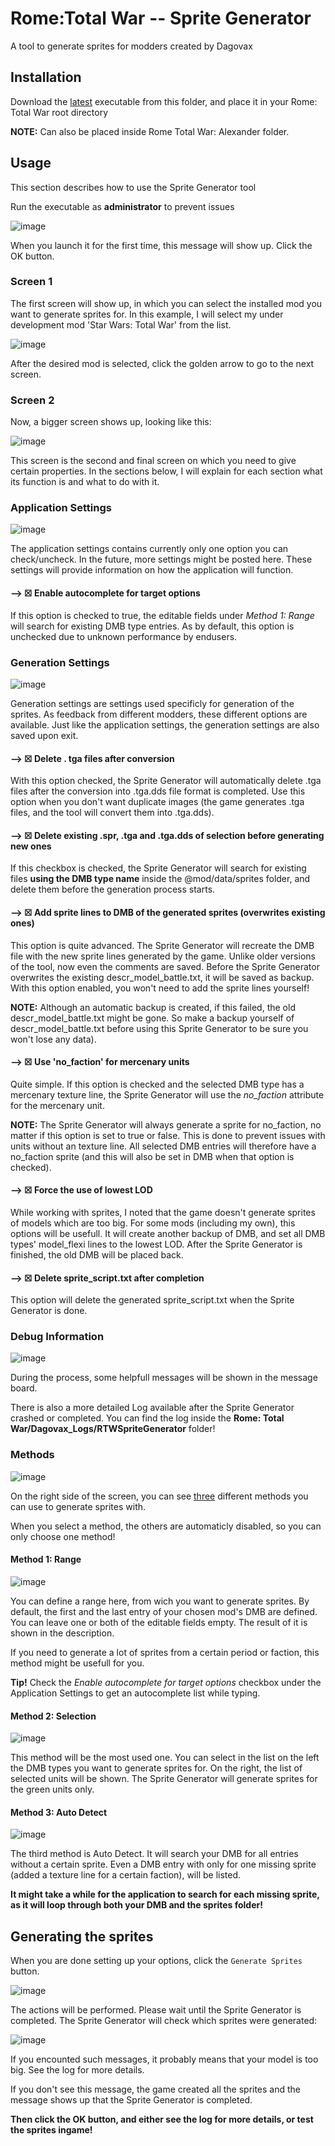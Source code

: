 # Rome:Total War -- Sprite Generator
A tool to generate sprites for modders created by Dagovax

## Installation
Download the [latest](https://github.com/Dagovax/Rome-Total-War-Tools-and-Features/blob/master/RTWSpriteGenerator/RTW%20Sprite%20Generator.exe) executable from this folder, and place it in your Rome: Total War root directory

<B>NOTE:</B> Can also be placed inside Rome Total War: Alexander folder.

## Usage
This section describes how to use the Sprite Generator tool

Run the executable as <B>administrator</B> to prevent issues

![image](https://user-images.githubusercontent.com/73654944/111209046-cda61100-85cb-11eb-892d-9b8f83239b43.png)

When you launch it for the first time, this message will show up. Click the OK button.

### Screen 1
The first screen will show up, in which you can select the installed mod you want to generate sprites for.
In this example, I will select my under development mod 'Star Wars: Total War' from the list.

![image](https://user-images.githubusercontent.com/73654944/111203944-e6abc380-85c5-11eb-846b-3b86e32a056f.png)

After the desired mod is selected, click the golden arrow to go to the next screen.

### Screen 2
Now, a bigger screen shows up, looking like this:

![image](https://user-images.githubusercontent.com/73654944/111204397-5cb02a80-85c6-11eb-9459-1e2dda5ce2e0.png)

This screen is the second and final screen on which you need to give certain properties.
In the sections below, I will explain for each section what its function is and what to do with it.

### Application Settings
![image](https://user-images.githubusercontent.com/73654944/111204802-c0d2ee80-85c6-11eb-9f77-d75f05b3b3da.png)

The application settings contains currently only one option you can check/uncheck. In the future, more settings might be posted here.
These settings will provide information on how the application will function.

#### --> ☒ Enable autocomplete for target options
If this option is checked to true, the editable fields under <I>Method 1: Range</I> will search for existing DMB type entries.
As by default, this option is unchecked due to unknown performance by endusers.

### Generation Settings
![image](https://user-images.githubusercontent.com/73654944/111205296-625a4000-85c7-11eb-9e89-c4d4d74bd7ea.png)

Generation settings are settings used specificly for generation of the sprites. As feedback from different modders, these different options are available. Just like the application settings,
the generation settings are also saved upon exit. 

#### --> ☒ Delete . tga files after conversion
With this option checked, the Sprite Generator will automatically delete .tga files after the conversion into .tga.dds file format is completed. Use this option when you don't want duplicate
images (the game generates .tga files, and the tool will convert them into .tga.dds).

#### --> ☒ Delete existing .spr, .tga and .tga.dds of selection before generating new ones
If this checkbox is checked, the Sprite Generator will search for existing files <B>using the DMB type name</B> inside the @mod/data/sprites folder, and delete them before the generation process starts.

#### --> ☒ Add sprite lines to DMB of the generated sprites (overwrites existing ones)
This option is quite advanced. The Sprite Generator will recreate the DMB file with the new sprite lines generated by the game. Unlike older versions of the tool, now even the comments are saved.
Before the Sprite Generator overwrites the existing descr_model_battle.txt, it will be saved as backup. With this option enabled, you won't need to add the sprite lines yourself!

<B>NOTE:</B> Although an automatic backup is created, if this failed, the old descr_model_battle.txt
might be gone. So make a backup yourself of descr_model_battle.txt before using this Sprite Generator to be sure you won't lose any data).

#### --> ☒ Use 'no_faction' for mercenary units
Quite simple. If this option is checked and the selected DMB type has a mercenary texture line, the Sprite Generator will use the <I>no_faction</I> attribute
for the mercenary unit.

<B>NOTE:</B> The Sprite Generator will always generate a sprite for no_faction, no matter if this option is set to true or false. This is done to prevent issues with units without 
an texture line. All selected DMB entries will therefore have a no_faction sprite (and this will also be set in DMB when that option is checked).

#### --> ☒ Force the use of lowest LOD
While working with sprites, I noted that the game doesn't generate sprites of models which are too big. For some mods (including my own), this options will be usefull.
It will create another backup of DMB, and set all DMB types' model_flexi lines to the lowest LOD. After the Sprite Generator is finished, the old DMB will be placed back.

#### --> ☒ Delete sprite_script.txt after completion
This option will delete the generated sprite_script.txt when the Sprite Generator is done.

### Debug Information
![image](https://user-images.githubusercontent.com/73654944/111207382-d990d380-85c9-11eb-8b35-a77e03af4992.png)

During the process, some helpfull messages will be shown in the message board. 

There is also a more detailed Log available after the Sprite Generator crashed or completed. You can find the log inside the <B>Rome: Total War/Dagovax_Logs/RTWSpriteGenerator</B> folder!

### Methods
![image](https://user-images.githubusercontent.com/73654944/111207954-7ce1e880-85ca-11eb-9c78-832009c3543c.png)

On the right side of the screen, you can see <U>three</U> different methods you can use to generate sprites with.

When you select a method, the others are automaticly disabled, so you can only choose one method!

#### Method 1: Range
![image](https://user-images.githubusercontent.com/73654944/111207651-2d032180-85ca-11eb-9c9d-3033c90e1ae9.png)

You can define a range here, from wich you want to generate sprites. By default, the first and the last entry of your chosen mod's DMB are defined.
You can leave one or both of the editable fields empty. The result of it is shown in the description.

If you need to generate a lot of sprites from a certain period or faction, this method might be usefull for you.

<B>Tip!</B> Check the <I>Enable autocomplete for target options</I> checkbox under the Application Settings to get an autocomplete list while typing.

#### Method 2: Selection
![image](https://user-images.githubusercontent.com/73654944/111208381-f37ee600-85ca-11eb-8fa0-3efd6bee229a.png)

This method will be the most used one. You can select in the list on the left the DMB types you want to generate sprites for.
On the right, the list of selected units will be shown. The Sprite Generator will generate sprites for the green units only.

#### Method 3: Auto Detect
![image](https://user-images.githubusercontent.com/73654944/111208585-3b057200-85cb-11eb-8f1a-defd1af5075b.png)

The third method is Auto Detect. It will search your DMB for all entries without a certain sprite. Even a DMB entry with only for one missing sprite (added a texture line for a certain faction),
will be listed.

<B>It might take a while for the application to search for each missing sprite, as it will loop through both your DMB and the sprites folder!</B>

## Generating the sprites

When you are done setting up your options, click the ```Generate Sprites``` button.

![image](https://user-images.githubusercontent.com/73654944/111209308-2675a980-85cc-11eb-8001-92be6cae8cb8.png)

The actions will be performed. Please wait until the Sprite Generator is completed. 
The Sprite Generator will check which sprites were generated:

![image](https://user-images.githubusercontent.com/73654944/111209857-d64b1700-85cc-11eb-9f8d-7b726a3b283a.png)

If you encounted such messages, it probably means that your model is too big. See the log for more details.

If you don't see this message, the game created all the sprites and the message shows up that the Sprite Generator is completed.

<B> Then click the OK button, and either see the log for more details, or test the sprites ingame! </B>

